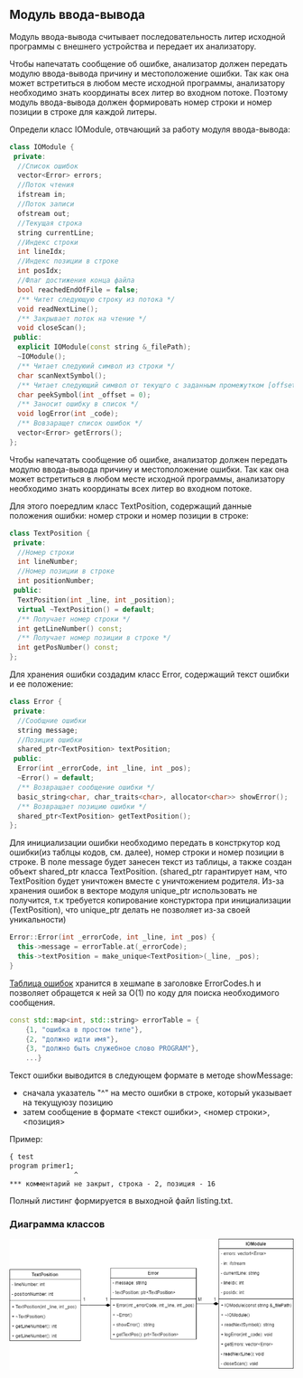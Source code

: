 ## Модуль ввода-вывода

Модуль ввода-вывода считывает последовательность литер
исходной программы с внешнего устройства и передает их анализатору.

Чтобы напечатать сообщение об ошибке, анализатор должен
передать модулю ввода-вывода причину и местоположение
ошибки. Так как она может встретиться в любом месте исходной программы, анализатору необходимо знать координаты
всех литер во входном потоке. Поэтому модуль ввода-вывода
должен формировать номер строки и номер позиции в строке
для каждой литеры.

Определи класс IOModule, отвчающий за работу модуля ввода-вывода:
```c++
class IOModule {
 private:
  //Список ошибок
  vector<Error> errors;
  //Поток чтения
  ifstream in;
  //Поток записи
  ofstream out;
  //Текущая строка
  string currentLine;
  //Индекс строки
  int lineIdx;
  //Индекс позиции в строке
  int posIdx;
  //Флаг достижения конца файла
  bool reachedEndOfFile = false;
  /** Читет следующую строку из потока */
  void readNextLine();
  /** Закрывает поток на чтение */
  void closeScan();
 public:
  explicit IOModule(const string &_filePath);
  ~IOModule();
  /** Читает следуюий символ из строки */
  char scanNextSymbol();
  /** Читает следующий символ от текущго с заданным промежутком [offset] */
  char peekSymbol(int _offset = 0);
  /** Заносит ошибку в список */
  void logError(int _code);
  /** Вовзаращет список ошибок */
  vector<Error> getErrors();
};
```

Чтобы напечатать сообщение об ошибке, анализатор должен
передать модулю ввода-вывода причину и местоположение
ошибки. Так как она может встретиться в любом месте исходной программы, анализатору необходимо знать координаты
всех литер во входном потоке. 

Для этого поередлим класс TextPosition, содержащий данные положения ошибки: номер строки и номер позиции в строке:
```c++
class TextPosition {
 private:
  //Номер строки
  int lineNumber;
  //Номер позиции в строке
  int positionNumber;
 public:
  TextPosition(int _line, int _position);
  virtual ~TextPosition() = default;
  /** Получает номер строки */
  int getLineNumber() const;
  /** Получает номер позиции в строке */
  int getPosNumber() const;
};
```
Для хранения ошибки создадим класс Error, содержащий текст ошибки и ее положение:

```c++
class Error {
 private:
  //Сообщние ошибки
  string message;
  //Позиция ошибки
  shared_ptr<TextPosition> textPosition;
 public:
  Error(int _errorCode, int _line, int _pos);
  ~Error() = default;
  /** Возвращает сообщение ошибки */
  basic_string<char, char_traits<char>, allocator<char>> showError();
  /** Возвращает позицию ошибки */
  shared_ptr<TextPosition> getTextPosition();
};
```

Для инициализации ошибки необходимо передать в констркутор код ошибки(из таблцы кодов, см. далее),
номер строки и номер позиции в строке. В поле message будет занесен текст из таблицы, а также создан объект
shared_ptr класса TextPosition. (shared_ptr гарантирует нам, что TextPosition будет уничтожен вместе с уничтожением родителя. 
Из-за хранения ошибок в векторе модуля unique_ptr использовать не получится, т.к требуется копирование констурктора при инициализации (TextPosition), что unique_ptr делать не позволяет из-за своей уникальности)

```c++
Error::Error(int _errorCode, int _line, int _pos) {
  this->message = errorTable.at(_errorCode);
  this->textPosition = make_unique<TextPosition>(_line, _pos);
}
```

[Таблица ошибок](src/models/codes/ErrorCodes.h) хранится в хешмапе в заголовке ErrorCodes.h и позволяет обращется к ней за O(1) по коду для поиска необходимого сообщения.
```c++
const std::map<int, std::string> errorTable = {
    {1, "ошибка в простом типе"},
    {2, "должно идти имя"},
    {3, "должно быть служебное слово PROGRAM"},
    ...}
```
Текст ошибки выводится в следующем формате в методе showMessage:
* сначала указатель "^" на место ошибки в строке, который указывает на текущуюзу позицию
* затем сообщение в формате <текст ошибки>, <номер строки>, <позиция>

Пример:
```text
{ test
program primer1;
                ^
*** комментарий не закрыт, строка - 2, позиция - 16
```

Полный листинг формируется в выходной файл listing.txt.

### Диаграмма классов

![diagram](diagrams/iomodule.drawio.png)